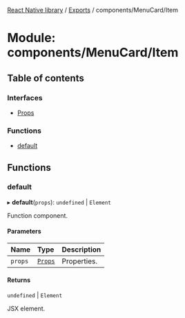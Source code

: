 [React Native library](../index.md) / [Exports](../modules.md) / components/MenuCard/Item

# Module: components/MenuCard/Item

## Table of contents

### Interfaces

- [Props](../interfaces/components_MenuCard_Item.Props.md)

### Functions

- [default](components_MenuCard_Item.md#default)

## Functions

### default

▸ **default**(`props`): `undefined` \| `Element`

Function component.

#### Parameters

| Name | Type | Description |
| :------ | :------ | :------ |
| `props` | [`Props`](../interfaces/components_MenuCard_Item.Props.md) | Properties. |

#### Returns

`undefined` \| `Element`

JSX element.

